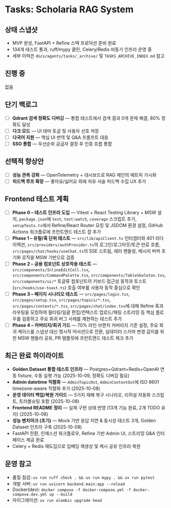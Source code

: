 # Tasks: Scholaria RAG System

## 상태 스냅샷
- MVP 완성, FastAPI + Refine 스택 프로덕션 준비 완료
- 134개 테스트 통과, ruff/mypy 클린, Celery/Redis 비동기 인프라 운영 중
- 세부 이력은 `docs/agents/tasks/_archive/` 및 `TASKS_ARCHIVE_INDEX.md` 참고

## 진행 중
없음

## 단기 백로그
- [ ] **Qdrant 검색 정확도 디버깅** — 통합 테스트에서 검색 결과 0개 문제 해결, 80% 정확도 달성
- [ ] **다크 모드** — UI 테마 토글 및 사용자 선호 저장
- [ ] **다국어 지원** — 핵심 UI 번역 및 Q&A 프롬프트 대응
- [ ] **SSO 통합** — 우선순위 공급자 결정 후 인증 흐름 통합

## 선택적 향상안
- [ ] **성능 관측 강화** — OpenTelemetry + 대시보드로 RAG 체인의 메트릭 가시화
- [ ] **피드백 루프 확장** — 좋아요/싫어요 외에 자유 서술 피드백 수집 UX 추가

## Frontend 테스트 계획
- [ ] **Phase 0 – 테스트 인프라 도입** — Vitest + React Testing Library + MSW 설치, `package.json`에 `test`, `test:watch`, `coverage` 스크립트 추가, `setupTests.ts`에서 Refine/React Router 모킹 및 JSDOM 환경 설정, GitHub Actions 워크플로에 프런트엔드 테스트 잡 추가
- [ ] **Phase 1 – 유틸/훅 단위 테스트** — `src/lib/apiClient.ts` 인터셉터와 401 리다이렉션, `src/providers/authProvider.ts`의 로그인/로그아웃/토큰 만료 흐름, `src/pages/chat/hooks/useChat.ts`의 SSE 스트림, 에러 핸들링, 메시지 버퍼 초기화 로직을 MSW 기반으로 검증
- [ ] **Phase 2 – 공용 컴포넌트 상호작용 테스트** — `src/components/InlineEditCell.tsx`, `src/components/CommandPalette.tsx`, `src/components/TableSkeleton.tsx`, `src/components/ui/*` 토글류 컴포넌트의 키보드·접근성 동작과 토스트(`src/hooks/use-toast.ts`) 호출 여부를 사용자 동작 중심으로 확인
- [ ] **Phase 3 – 페이지 시나리오 테스트** — `src/pages/login.tsx`, `src/pages/setup.tsx`, `src/pages/topics/*.tsx`, `src/pages/contexts/*.tsx`, `src/pages/chat/index.tsx`에 대해 Refine 훅과 라우팅을 모킹하여 필터링/일괄 편집/컨텍스트 업로드/채팅 스트리밍 등 핵심 플로우를 검증하고 주요 회귀 버그 사례를 재현하는 테스트 추가
- [ ] **Phase 4 – 커버리지/회귀 가드** — 70% 라인·브랜치 커버리지 기준 설정, 주요 회귀 케이스를 스냅샷 대신 명시적 어서션으로 전환, 실데이터 스키마 변경 감지를 위한 MSW 핸들러 공유, PR 템플릿에 프런트엔드 테스트 체크 추가

## 최근 완료 하이라이트
- **Golden Dataset 통합 테스트 인프라** — Postgres+Qdrant+Redis+OpenAI 연동 fixture, 수동 실행 가능 (2025-10-09, 정확도 디버깅 필요)
- **Admin datetime 직렬화** — `AdminTopicOut`, `AdminContextOut`에 ISO 8601 timezone-aware 직렬화 추가 (2025-10-08)
- **운영 데이터 백업/복원 가이드** — 5가지 재해 복구 시나리오, 리허설 자동화 스크립트, 트러블슈팅 포함 (2025-10-08)
- **Frontend README 정리** — 실제 구현 상태 반영 (13개 기능 완료, 2개 TODO 유지) (2025-10-08)
- **성능 벤치마크 (초기)** — Mock 기반 응답 지연 & 동시성 테스트 3개, Golden Dataset 인프라 구축 (2025-10-08)
- FastAPI 전환, 인제스션 워크플로우, Refine 기반 Admin UI, 스트리밍 Q&A 인터페이스 제공 완료
- Celery + Redis 재도입으로 임베딩 재생성 및 캐시 공유 인프라 복원

## 운영 참고
- 품질 점검: `uv run ruff check . && uv run mypy . && uv run pytest`
- 개발 서버: `uv run uvicorn backend.main:app --reload`
- Docker(dev): `docker compose -f docker-compose.yml -f docker-compose.dev.yml up --build`
- 마이그레이션: `uv run alembic upgrade head`
